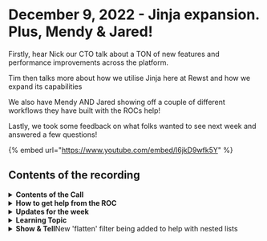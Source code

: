 # December 9, 2022 - Jinja expansion. Plus, Mendy & Jared!

Firstly, hear Nick our CTO talk about a TON of new features and performance improvements across the platform.

Tim then talks more about how we utilise Jinja here at Rewst and how we expand its capabilities

We also have Mendy AND Jared showing off a couple of different workflows they have built with the ROCs help!

Lastly, we took some feedback on what folks wanted to see next week and answered a few questions!

{% embed url="https://www.youtube.com/embed/I6jkD9wfk5Y" %}

## Contents of the recording

<details>

<summary><strong>Contents of the Call</strong></summary>

This call is for people who are: Interested in building their own workflows Wanting to stay on top of new developments Just want to learn more about Rewst and participate in the community We will talk about the platform, news, some training, and any Q\&A. As always, feel free to unmute and interrupt us, this is an interactive call! ​

</details>

<details>

<summary><strong>How to get help from the ROC</strong></summary>

How to get help - Engage the ROC in Slack - Email support coming soon! - \[FUTURE] Live chat in the app - Would this be helpful to people? - Documentation - https://rewst.help - Feature Requests - https://rewst.canny.io/

</details>

<details>

<summary><strong>Updates for the week</strong></summary>

* Check out the release notes here

</details>

<details>

<summary><strong>Learning Topic</strong></summary>

* Demos
  * ClickUp Custom Integration to Halo PSA
  * Change Management via Rewst forms and templates for standardisation

</details>

<details>

<summary><strong>Show &#x26; Tell</strong>New 'flatten' filter being added to help with nested lists</summary>



</details>
